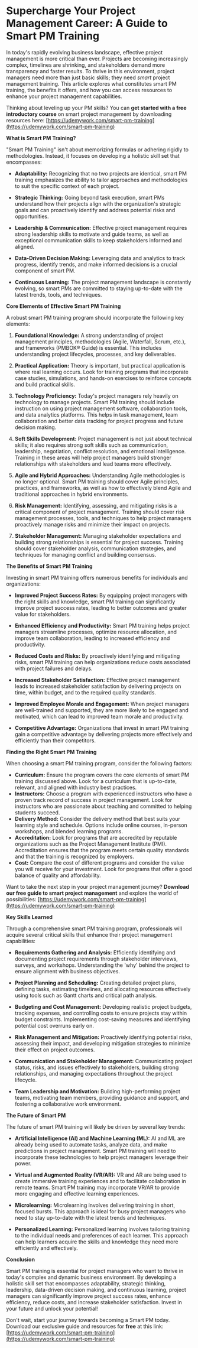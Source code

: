 # Supercharge Your Project Management Career: A Guide to Smart PM Training

In today's rapidly evolving business landscape, effective project management is more critical than ever. Projects are becoming increasingly complex, timelines are shrinking, and stakeholders demand more transparency and faster results. To thrive in this environment, project managers need more than just basic skills; they need *smart* project management training. This article explores what constitutes smart PM training, the benefits it offers, and how you can access resources to enhance your project management capabilities.

Thinking about leveling up your PM skills? You can **get started with a free introductory course** on smart project management by downloading resources here: [https://udemywork.com/smart-pm-training](https://udemywork.com/smart-pm-training)

**What is Smart PM Training?**

"Smart PM Training" isn't about memorizing formulas or adhering rigidly to methodologies. Instead, it focuses on developing a holistic skill set that encompasses:

*   **Adaptability:** Recognizing that no two projects are identical, smart PM training emphasizes the ability to tailor approaches and methodologies to suit the specific context of each project.

*   **Strategic Thinking:** Going beyond task execution, smart PMs understand how their projects align with the organization's strategic goals and can proactively identify and address potential risks and opportunities.

*   **Leadership & Communication:** Effective project management requires strong leadership skills to motivate and guide teams, as well as exceptional communication skills to keep stakeholders informed and aligned.

*   **Data-Driven Decision Making:** Leveraging data and analytics to track progress, identify trends, and make informed decisions is a crucial component of smart PM.

*   **Continuous Learning:** The project management landscape is constantly evolving, so smart PMs are committed to staying up-to-date with the latest trends, tools, and techniques.

**Core Elements of Effective Smart PM Training**

A robust smart PM training program should incorporate the following key elements:

1.  **Foundational Knowledge:** A strong understanding of project management principles, methodologies (Agile, Waterfall, Scrum, etc.), and frameworks (PMBOK® Guide) is essential. This includes understanding project lifecycles, processes, and key deliverables.

2.  **Practical Application:** Theory is important, but practical application is where real learning occurs. Look for training programs that incorporate case studies, simulations, and hands-on exercises to reinforce concepts and build practical skills.

3.  **Technology Proficiency:** Today's project managers rely heavily on technology to manage projects. Smart PM training should include instruction on using project management software, collaboration tools, and data analytics platforms. This helps in task management, team collaboration and better data tracking for project progress and future decision making.

4.  **Soft Skills Development:** Project management is not just about technical skills; it also requires strong soft skills such as communication, leadership, negotiation, conflict resolution, and emotional intelligence. Training in these areas will help project managers build stronger relationships with stakeholders and lead teams more effectively.

5.  **Agile and Hybrid Approaches:** Understanding Agile methodologies is no longer optional. Smart PM training should cover Agile principles, practices, and frameworks, as well as how to effectively blend Agile and traditional approaches in hybrid environments.

6.  **Risk Management:** Identifying, assessing, and mitigating risks is a critical component of project management. Training should cover risk management processes, tools, and techniques to help project managers proactively manage risks and minimize their impact on projects.

7.  **Stakeholder Management:** Managing stakeholder expectations and building strong relationships is essential for project success. Training should cover stakeholder analysis, communication strategies, and techniques for managing conflict and building consensus.

**The Benefits of Smart PM Training**

Investing in smart PM training offers numerous benefits for individuals and organizations:

*   **Improved Project Success Rates:** By equipping project managers with the right skills and knowledge, smart PM training can significantly improve project success rates, leading to better outcomes and greater value for stakeholders.

*   **Enhanced Efficiency and Productivity:** Smart PM training helps project managers streamline processes, optimize resource allocation, and improve team collaboration, leading to increased efficiency and productivity.

*   **Reduced Costs and Risks:** By proactively identifying and mitigating risks, smart PM training can help organizations reduce costs associated with project failures and delays.

*   **Increased Stakeholder Satisfaction:** Effective project management leads to increased stakeholder satisfaction by delivering projects on time, within budget, and to the required quality standards.

*   **Improved Employee Morale and Engagement:** When project managers are well-trained and supported, they are more likely to be engaged and motivated, which can lead to improved team morale and productivity.

*   **Competitive Advantage:** Organizations that invest in smart PM training gain a competitive advantage by delivering projects more effectively and efficiently than their competitors.

**Finding the Right Smart PM Training**

When choosing a smart PM training program, consider the following factors:

*   **Curriculum:** Ensure the program covers the core elements of smart PM training discussed above. Look for a curriculum that is up-to-date, relevant, and aligned with industry best practices.
*   **Instructors:** Choose a program with experienced instructors who have a proven track record of success in project management. Look for instructors who are passionate about teaching and committed to helping students succeed.
*   **Delivery Method:** Consider the delivery method that best suits your learning style and schedule. Options include online courses, in-person workshops, and blended learning programs.
*   **Accreditation:** Look for programs that are accredited by reputable organizations such as the Project Management Institute (PMI). Accreditation ensures that the program meets certain quality standards and that the training is recognized by employers.
*   **Cost:** Compare the cost of different programs and consider the value you will receive for your investment. Look for programs that offer a good balance of quality and affordability.

Want to take the next step in your project management journey? **Download our free guide to smart project management** and explore the world of possibilities: [https://udemywork.com/smart-pm-training](https://udemywork.com/smart-pm-training)

**Key Skills Learned**

Through a comprehensive smart PM training program, professionals will acquire several critical skills that enhance their project management capabilities:

*   **Requirements Gathering and Analysis:** Efficiently identifying and documenting project requirements through stakeholder interviews, surveys, and workshops. Understanding the 'why' behind the project to ensure alignment with business objectives.

*   **Project Planning and Scheduling:** Creating detailed project plans, defining tasks, estimating timelines, and allocating resources effectively using tools such as Gantt charts and critical path analysis.

*   **Budgeting and Cost Management:** Developing realistic project budgets, tracking expenses, and controlling costs to ensure projects stay within budget constraints. Implementing cost-saving measures and identifying potential cost overruns early on.

*   **Risk Management and Mitigation:** Proactively identifying potential risks, assessing their impact, and developing mitigation strategies to minimize their effect on project outcomes.

*   **Communication and Stakeholder Management:** Communicating project status, risks, and issues effectively to stakeholders, building strong relationships, and managing expectations throughout the project lifecycle.

*   **Team Leadership and Motivation:** Building high-performing project teams, motivating team members, providing guidance and support, and fostering a collaborative work environment.

**The Future of Smart PM**

The future of smart PM training will likely be driven by several key trends:

*   **Artificial Intelligence (AI) and Machine Learning (ML):** AI and ML are already being used to automate tasks, analyze data, and make predictions in project management. Smart PM training will need to incorporate these technologies to help project managers leverage their power.

*   **Virtual and Augmented Reality (VR/AR):** VR and AR are being used to create immersive training experiences and to facilitate collaboration in remote teams. Smart PM training may incorporate VR/AR to provide more engaging and effective learning experiences.

*   **Microlearning:** Microlearning involves delivering training in short, focused bursts. This approach is ideal for busy project managers who need to stay up-to-date with the latest trends and techniques.

*   **Personalized Learning:** Personalized learning involves tailoring training to the individual needs and preferences of each learner. This approach can help learners acquire the skills and knowledge they need more efficiently and effectively.

**Conclusion**

Smart PM training is essential for project managers who want to thrive in today's complex and dynamic business environment. By developing a holistic skill set that encompasses adaptability, strategic thinking, leadership, data-driven decision making, and continuous learning, project managers can significantly improve project success rates, enhance efficiency, reduce costs, and increase stakeholder satisfaction.  Invest in your future and unlock your potential!

Don't wait, start your journey towards becoming a Smart PM today. Download our exclusive guide and resources for **free** at this link: [https://udemywork.com/smart-pm-training](https://udemywork.com/smart-pm-training)
